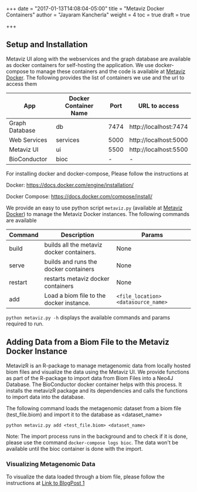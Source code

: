 +++
date = "2017-01-13T14:08:04-05:00"
title = "Metaviz Docker Containers"
author = "Jayaram Kancherla"
weight = 4
toc = true
draft = true

+++

## Setup and Installation

Metaviz UI along with the webservices and the graph database are available as docker containers for self-hosting the application. We use docker-compose to manage these containers and the code is available at [Metaviz Docker](https://github.com/jkanche/metaviz-docker). The following provides the list of containers we use and the url to access them

| App          | Docker Container Name | Port | URL to access         |
|--------------|-----------------------|------|-----------------------|
| Graph Database     | db                    | 7474 | http://localhost:7474 |
| Web Services | services              | 5000 | http://localhost:5000 |
| Metaviz UI   | ui                    | 5500 | http://localhost:5500 |
| BioConductor | bioc                  | -    | -                     |

For installing docker and docker-compose, Please follow the instructions at

Docker:
https://docs.docker.com/engine/installation/

Docker Compose:
https://docs.docker.com/compose/install/

We provide an easy to use python script `metaviz.py` (available at [Metaviz Docker](https://github.com/jkanche/metaviz-docker)) to manage the Metaviz Docker instances. The following commands are available 

| Command | Description                               | Params                            |
|---------|--------------------------------------------|-----------------------------------|
| build   | builds all the metaviz docker containers.  | None                              |
| serve   | builds and runs the docker containers      | None                              |
| restart | restarts metaviz docker containers         | None                              |
| add     | Load a biom file to the docker instance.   | `<file_location> <datasource_name>` |

`python metaviz.py -h` displays the available commands and params required to run.

## Adding Data from a Biom File to the Metaviz Docker Instance

MetavizR is an R-package to manage metagenomic data from locally hosted biom files and visualize the data using the Metaviz UI. We provide functions as part of the R-package to import data from Biom Files into a Neo4J Database. The BioConductor docker container helps with this process. It installs the metavizR package and its dependencies and calls the functions to import data into the database. 

The following command loads the metagenomic dataset from a biom file (test_file.biom) and import it to the database as <dataset_name> 

`python metaviz.py add <test_file.biom> <dataset_name>`

Note: The import process runs in the background and to check if it is done, please use the command `docker-compose logs bioc`. The data won't be available until the bioc container is done with the import.

### Visualizing Metagenomic Data

To visualize the data loaded through a biom file, please follow the instructions at [Link to BlogPost 1]()